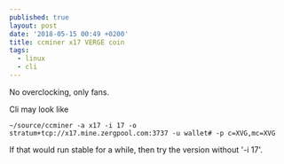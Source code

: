 ```yaml
---
published: true
layout: post
date: '2018-05-15 00:49 +0200'
title: ccminer x17 VERGE coin
tags:
  - linux
  - cli
---
```

No overclocking, only fans.

Cli may look like

	~/source/ccminer -a x17 -i 17 -o stratum+tcp://x17.mine.zergpool.com:3737 -u wallet# -p c=XVG,mc=XVG
    
If that would run stable for a while, then try the version without '-i 17'.

	
